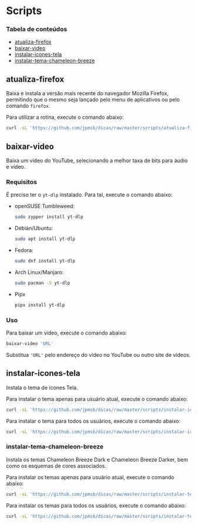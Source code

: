 # Scripts

### Tabela de conteúdos

- [atualiza-firefox](#atualiza-firefox)
- [baixar-video](#baixar-video)
- [instalar-icones-tela](#instalar-icones-tela)
- [instalar-tema-chameleon-breeze](#instalar-tema-chameleon-breeze)

## atualiza-firefox

Baixa e instala a versão mais recente do navegador Mozilla Firefox, permitindo que o mesmo seja lançado pelo menu de aplicativos ou pelo comando `firefox`.

Para utilizar a rotina, execute o comando abaixo:

```bash
curl -sL 'https://github.com/jpmsb/dicas/raw/master/scripts/atualiza-firefox' | sudo bash
```

## baixar-video

Baixa um vídeo do YouTube, selecionando a melhor taxa de bits para áudio e vídeo.

### Requisitos

É preciso ter o `yt-dlp` instalado. Para tal, execute o comando abaixo:

- openSUSE Tumbleweed:

    ```bash
    sudo zypper install yt-dlp
    ```

- Debian/Ubuntu:

    ```bash
    sudo apt install yt-dlp
    ```

- Fedora:

    ```bash
    sudo dnf install yt-dlp
    ```

- Arch Linux/Manjaro:

    ```bash
    sudo pacman -S yt-dlp
    ```

- Pipx

    ```bash
    pipx install yt-dlp
    ```

### Uso

Para baixar um vídeo, execute o comando abaixo:

```bash
baixar-video 'URL'
```

Substitua `'URL'` pelo endereço do vídeo no YouTube ou outro site de vídeos.

## instalar-icones-tela

Instala o tema de ícones Tela.

Para instalar o tema apenas para usuário atual, execute o comando abaixo:

```bash
curl -sL 'https://github.com/jpmsb/dicas/raw/master/scripts/instalar-icones-tela' | bash
```

Para instalar o tema para todos os usuários, execute o comando abaixo:

```bash
curl -sL 'https://github.com/jpmsb/dicas/raw/master/scripts/instalar-icones-tela' | sudo bash
```

### instalar-tema-chameleon-breeze

Instala os temas Chameleon Breeze Dark e Chameleon Breeze Darker, bem como os esquemas de cores associados.

Para instalar os temas apenas para usuário atual, execute o comando abaixo:

```bash
curl -sL 'https://github.com/jpmsb/dicas/raw/master/scripts/instalar-tema-chameleon-breeze' | bash
```

Para instalar os temas para todos os usuários, execute o comando abaixo:

```bash
curl -sL 'https://github.com/jpmsb/dicas/raw/master/scripts/instalar-tema-chameleon-breeze' | sudo bash
```